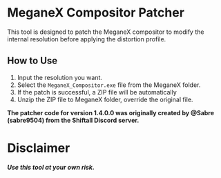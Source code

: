 # MeganeX Compositor Patcher

This tool is designed to patch the MeganeX compositor to modify the internal resolution before applying the distortion profile.

## How to Use

1. Input the resolution you want.
2. Select the `MeganeX_Compositor.exe` file from the MeganeX folder.
3. If the patch is successful, a ZIP file will be automatically
4. Unzip the ZIP file to MeganeX folder, override the original file.

**The patcher code for version 1.4.0.0 was originally created by @Sabre (sabre9504) from the Shiftall Discord server.**

# Disclaimer

**_Use this tool at your own risk._**